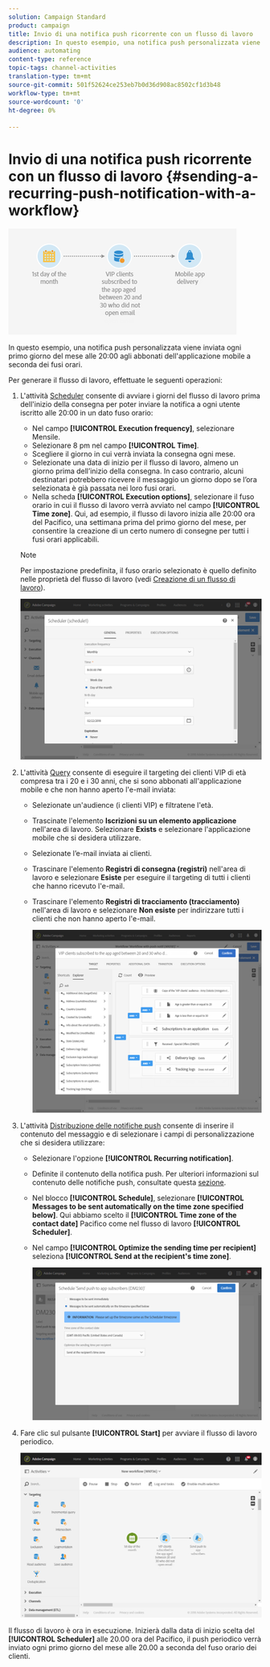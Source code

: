 ```yaml
---
solution: Campaign Standard
product: campaign
title: Invio di una notifica push ricorrente con un flusso di lavoro
description: In questo esempio, una notifica push personalizzata viene inviata ogni primo giorno del mese alle 20:00 agli abbonati dell'applicazione mobile a seconda dei fusi orari.
audience: automating
content-type: reference
topic-tags: channel-activities
translation-type: tm+mt
source-git-commit: 501f52624ce253eb7b0d36d908ac8502cf1d3b48
workflow-type: tm+mt
source-wordcount: '0'
ht-degree: 0%

---
```



# Invio di una notifica push ricorrente con un flusso di lavoro {#sending-a-recurring-push-notification-with-a-workflow}

![](assets/wkf_push_example_1.png)

In questo esempio, una notifica push personalizzata viene inviata ogni primo giorno del mese alle 20:00 agli abbonati dell&#39;applicazione mobile a seconda dei fusi orari.

Per generare il flusso di lavoro, effettuate le seguenti operazioni:

1. L&#39;attività [Scheduler](../../automating/using/scheduler.md) consente di avviare i giorni del flusso di lavoro prima dell&#39;inizio della consegna per poter inviare la notifica a ogni utente iscritto alle 20:00 in un dato fuso orario:

   * Nel campo **[!UICONTROL Execution frequency]**, selezionare Mensile.
   * Selezionare 8 pm nel campo **[!UICONTROL Time]**.
   * Scegliere il giorno in cui verrà inviata la consegna ogni mese.
   * Selezionate una data di inizio per il flusso di lavoro, almeno un giorno prima dell’inizio della consegna. In caso contrario, alcuni destinatari potrebbero ricevere il messaggio un giorno dopo se l’ora selezionata è già passata nei loro fusi orari.
   * Nella scheda **[!UICONTROL Execution options]**, selezionare il fuso orario in cui il flusso di lavoro verrà avviato nel campo **[!UICONTROL Time zone]**. Qui, ad esempio, il flusso di lavoro inizia alle 20:00 ora del Pacifico, una settimana prima del primo giorno del mese, per consentire la creazione di un certo numero di consegne per tutti i fusi orari applicabili.

   >[!NOTE]
   >
   >Per impostazione predefinita, il fuso orario selezionato è quello definito nelle proprietà del flusso di lavoro (vedi [Creazione di un flusso di lavoro](../../automating/using/building-a-workflow.md)).

   ![](assets/wkf_push_example_5.png)

1. L&#39;attività [Query](../../automating/using/query.md) consente di eseguire il targeting dei clienti VIP di età compresa tra i 20 e i 30 anni, che si sono abbonati all&#39;applicazione mobile e che non hanno aperto l&#39;e-mail inviata:

   * Selezionate un&#39;audience (i clienti VIP) e filtratene l&#39;età.
   * Trascinate l&#39;elemento **Iscrizioni su un elemento applicazione** nell&#39;area di lavoro. Selezionare **Exists** e selezionare l&#39;applicazione mobile che si desidera utilizzare.
   * Selezionate l’e-mail inviata ai clienti.
   * Trascinare l&#39;elemento **Registri di consegna (registri)** nell&#39;area di lavoro e selezionare **Esiste** per eseguire il targeting di tutti i clienti che hanno ricevuto l&#39;e-mail.
   * Trascinare l&#39;elemento **Registri di tracciamento (tracciamento)** nell&#39;area di lavoro e selezionare **Non esiste** per indirizzare tutti i clienti che non hanno aperto l&#39;e-mail.

      ![](assets/wkf_push_example_2.png)

1. L&#39;attività [Distribuzione delle notifiche push](../../automating/using/push-notification-delivery.md) consente di inserire il contenuto del messaggio e di selezionare i campi di personalizzazione che si desidera utilizzare:

   * Selezionare l&#39;opzione **[!UICONTROL Recurring notification]**.
   * Definite il contenuto della notifica push. Per ulteriori informazioni sul contenuto delle notifiche push, consultate questa [sezione](../../channels/using/preparing-and-sending-a-push-notification.md).
   * Nel blocco **[!UICONTROL Schedule]**, selezionare **[!UICONTROL Messages to be sent automatically on the time zone specified below]**. Qui abbiamo scelto il **[!UICONTROL Time zone of the contact date]** Pacifico come nel flusso di lavoro **[!UICONTROL Scheduler]**.
   * Nel campo **[!UICONTROL Optimize the sending time per recipient]** seleziona **[!UICONTROL Send at the recipient's time zone]**.

      ![](assets/wkf_push_example_4.png)

1. Fare clic sul pulsante **[!UICONTROL Start]** per avviare il flusso di lavoro periodico.

   ![](assets/wkf_push_example_3.png)

Il flusso di lavoro è ora in esecuzione. Inizierà dalla data di inizio scelta del **[!UICONTROL Scheduler]** alle 20.00 ora del Pacifico, il push periodico verrà inviato ogni primo giorno del mese alle 20.00 a seconda del fuso orario dei clienti.

